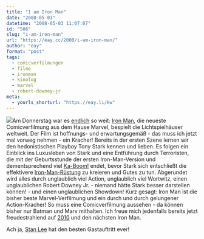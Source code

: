 ```yaml
---
title: "I am Iron Man"
date: "2008-05-03"
datetime: "2008-05-03 11:07:07"
id: "506"
slug: "i-am-iron-man"
url: "https://eay.cc/2008/i-am-iron-man/"
author: "eay"
format: "post"
tags:
  - comicverfilmungen
  - filme
  - ironman
  - kinolog
  - marvel
  - robert-downey-jr
meta:
  - yourls_shorturl: "https://eay.li/kw"
---
```


![](/uploads/2008/ironman.jpg)Am Donnerstag war es [endlich](//eay.cc/2008/entertainment-overkill/) so weit: [Iron Man](http://www.imdb.com/title/tt0371746/), die neueste Comicverfilmung aus dem Hause Marvel, bespielt die Lichtspielhäuser weltweit. Der Film ist hoffnungs- und erwartungsgemäß - das muss ich jetzt mal vorweg nehmen - ein Kracher! Bereits in der ersten Szene lernen wir den hedonistischen Playboy Tony Stark kennen und lieben. Es folgen ein Einblick ins Luxusleben von Stark und eine Entführung durch Terroristen, die mit der Geburtsstunde der ersten Iron-Man-Version und dementsprechend viel [Ka-Boom!](http://www.ka-boom.de/) endet, bevor Stark sich entschließt die effektivere [Iron-Man-Rüstung](http://en.wikipedia.org/wiki/Iron_Man's_armor) zu kreieren und Gutes zu tun. Abgerundet wird alles durch unglaublich viel Action, unglaublich viel Wortwitz, einen unglaublichen Robert Downey Jr. - niemand hätte Stark besser darstellen können! - und einen unglaublichen Showdown! Kurz gesagt: Iron Man ist die bisher beste Marvel-Verfilmung und ein durch und durch gelungener Action-Kracher! So muss eine Comicverfilmung aussehen - da können bisher nur Batman und Marv mithalten. Ich freue mich jedenfalls bereits jetzt freudestrahlend auf [2010](http://www.slashfilm.com/2008/05/01/iron-man-2-in-2010/) und den nächsten Iron Man.

Ach ja, [Stan Lee](http://en.wikipedia.org/wiki/Stan_Lee) hat den besten Gastauftritt ever!

